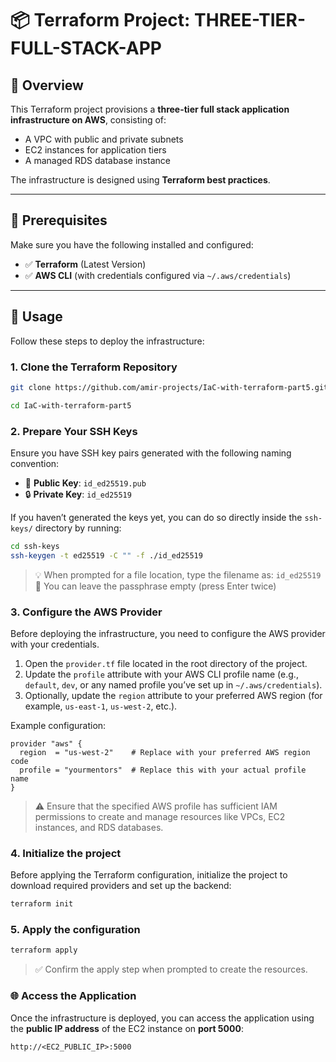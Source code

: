 # 📦 Terraform Project: THREE-TIER-FULL-STACK-APP

## 📝 Overview

This Terraform project provisions a **three-tier full stack application infrastructure on AWS**, consisting of:

- A VPC with public and private subnets  
- EC2 instances for application tiers  
- A managed RDS database instance  

The infrastructure is designed using **Terraform best practices**.

---

## 🔧 Prerequisites

Make sure you have the following installed and configured:

- ✅ **Terraform** (Latest Version)  
- ✅ **AWS CLI** (with credentials configured via `~/.aws/credentials`)  

---

## 🚀 Usage

Follow these steps to deploy the infrastructure:

### 1. Clone the Terraform Repository

```bash
git clone https://github.com/amir-projects/IaC-with-terraform-part5.git

cd IaC-with-terraform-part5
```

### 2. Prepare Your SSH Keys

Ensure you have SSH key pairs generated with the following naming convention:

- 🔑 **Public Key**: `id_ed25519.pub`
- 🔒 **Private Key**: `id_ed25519`

If you haven’t generated the keys yet, you can do so directly inside the `ssh-keys/` directory by running:

```bash
cd ssh-keys
ssh-keygen -t ed25519 -C "" -f ./id_ed25519
```
> 💡 When prompted for a file location, type the filename as: `id_ed25519`  
> 🔐 You can leave the passphrase empty (press Enter twice)


### 3. Configure the AWS Provider

Before deploying the infrastructure, you need to configure the AWS provider with your credentials.

1. Open the `provider.tf` file located in the root directory of the project.
2. Update the `profile` attribute with your AWS CLI profile name (e.g., `default`, `dev`, or any named profile you’ve set up in `~/.aws/credentials`).
3. Optionally, update the `region` attribute to your preferred AWS region (for example, `us-east-1`, `us-west-2`, etc.).

Example configuration:

```hcl
provider "aws" {
  region  = "us-west-2"    # Replace with your preferred AWS region code
  profile = "yourmentors"  # Replace this with your actual profile name
}
```
> ⚠️ Ensure that the specified AWS profile has sufficient IAM permissions to create and manage resources like VPCs, EC2 instances, and RDS databases.

### 4. Initialize the project

Before applying the Terraform configuration, initialize the project to download required providers and set up the backend:

```bash
terraform init
```

### 5. Apply the configuration

```bash
terraform apply
```

> ✅ Confirm the apply step when prompted to create the resources.

### 🌐 Access the Application

Once the infrastructure is deployed, you can access the application using the **public IP address** of the EC2 instance on **port 5000**:

```
http://<EC2_PUBLIC_IP>:5000
```